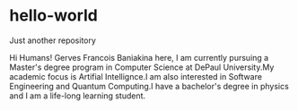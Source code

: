 # hello-world
Just another repository

Hi Humans!
Gerves Francois Baniakina here, I am currently pursuing a Master's degree program in Computer Science at DePaul University.My academic focus is Artifial Intellignce.I am also interested in Software Engineering and Quantum Computing.I have a bachelor's degree in physics and I am a life-long learning student.
